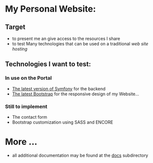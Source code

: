 # My Personal Website:

## Target

* to present me an give access to the resources I share
* to test Many technologies that can be used on a traditional _web site hosting_

## Technologies I want to test:


### In use on the Portal
* [The latest version of Symfony](https://symfony.com/) for the backend
* [The latest Bootstrap](https://getbootstrap.com/) for the responsive design of my Website...

### Still to implement

* The contact form
* Bootstrap customization using SASS and ENCORE

# More ...

* all additional documentation may be found at the [docs](docs) subdirectory